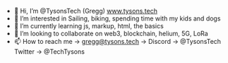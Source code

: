 - 👋 Hi, I’m @TysonsTech (Gregg) www.tysons.tech  
- 👀 I’m interested in Sailing, biking, spending time with my kids and dogs 
- 🌱 I’m currently learning js, markup, html, the basics
- 💞️ I’m looking to collaborate on web3, blockchain, helium, 5G, LoRa
- 📫 How to reach me -> gregg@tysons.tech -> Discord -> @TysonsTech Twitter -> @TechTysons

<!---
TysonsTech/TysonsTech is a ✨ special ✨ repository because its `README.md` (this file) appears on your GitHub profile.
You can click the Preview link to take a look at your changes.
--->

